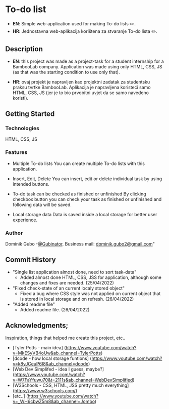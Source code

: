 # To-do list

* **EN**: Simple web-application used for making To-do lists ✏️.
* **HR**: Jednostavna web-aplikacija korištena za stvaranje To-do lista ✏️.

## Description

* **EN**: 
this project was made as a project-task for a student internship for a BambooLab company. Application was made using only HTML, CSS, JS (as that was the starting condition to use only that).

* **HR**:
ovaj projekt je napravljen kao projektni zadatak za studentsku praksu tvrtke BambooLab. Aplikacija je napravljena koristeći samo HTML, CSS, JS (jer je to bio prvobitni uvjet da se samo navedeno koristi).  



## Getting Started

### Technologies

HTML, CSS, JS

### Features 

* Multiple To-do lists
You can create multiple To-do lists with this application.

* Insert, Edit, Delete
You can insert, edit or delete individual task by using intended buttons. 

* To-do task can be checked as finished or unfinished
By clicking checkbox button you can check your task as finished or unfinished and following data will be saved. 

* Local storage data
Data is saved inside a local storage for better user experience.


### Author

Dominik Gubo -[@Gubinator](https://github.com/Gubinator/).
Business mail: dominik.gubo2@gmail.com"

## Commit History

* "Single list application almost done, need to sort task-data"
    * Added almost done HTML, CSS, JSS for application, although some changes and fixes are needed. (25/04/2022)
* "Fixed check-state of an current localy stored object"
    * Fixed a bug where CSS style was not applied on current object that is stored in local storage and on refresh. (26/04/2022)
* "Added readme file"
    * Added readme file. (26/04/2022)




## Acknowledgments;

Inspiration, things that helped me create this project, etc..
* [Tyler Potts - main idea] (https://www.youtube.com/watch?v=MkESyVB4oUw&ab_channel=TylerPotts)
* [dcode - how local storage funtions] (https://www.youtube.com/watch?v=k8yJCeuP6I8&ab_channel=dcode)
* [Web Dev Simplifed - idea I guess, maybe?] (https://www.youtube.com/watch?v=W7FaYfuwu70&t=2111s&ab_channel=WebDevSimplified)
* [W3Schools - CSS, HTML, JSS pretty much everything] (https://www.w3schools.com/)
* [etc..] (https://www.youtube.com/watch?v=_WH6cbwZ5m8&ab_channel=Jombo)

